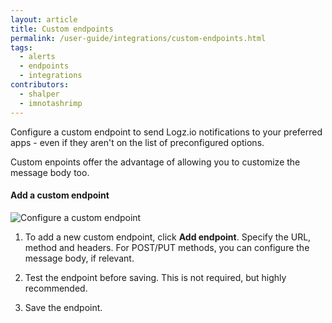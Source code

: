 ```yaml
---
layout: article
title: Custom endpoints
permalink: /user-guide/integrations/custom-endpoints.html
tags:
  - alerts
  - endpoints
  - integrations
contributors:
  - shalper
  - imnotashrimp
---
```


Configure a custom endpoint to send Logz.io notifications to your preferred apps - even if they aren't on the list of preconfigured options. 

Custom enpoints offer the advantage of allowing you to customize the message body too. 

#### Add a custom endpoint 

![Configure a custom endpoint](https://dytvr9ot2sszz.cloudfront.net/logz-docs/notification-endpoints/custom-endpoint-POST.png)

1. To add a new custom endpoint, click **Add endpoint**. 
Specify the URL, method and headers. 
For POST/PUT methods, you can configure the message body, if relevant.

2. Test the endpoint before saving. This is not required, but highly recommended. 

3. Save the endpoint. 


